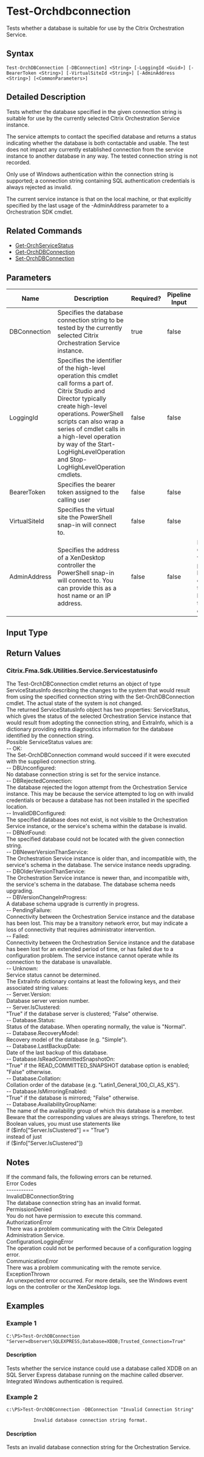 ﻿
# Test-Orchdbconnection
Tests whether a database is suitable for use by the Citrix Orchestration Service.
## Syntax
```
Test-OrchDBConnection [-DBConnection] <String> [-LoggingId <Guid>] [-BearerToken <String>] [-VirtualSiteId <String>] [-AdminAddress <String>] [<CommonParameters>]
```
## Detailed Description
Tests whether the database specified in the given connection string is suitable for use by the currently selected Citrix Orchestration Service instance.

The service attempts to contact the specified database and returns a status indicating whether the database is both contactable and usable. The test does not impact any currently established connection from the service instance to another database in any way. The tested connection string is not recorded.

Only use of Windows authentication within the connection string is supported; a connection string containing SQL authentication credentials is always rejected as invalid.

The current service instance is that on the local machine, or that explicitly specified by the last usage of the -AdminAddress parameter to a Orchestration SDK cmdlet.


## Related Commands

* [Get-OrchServiceStatus](../Get-OrchServiceStatus/)
* [Get-OrchDBConnection](../Get-OrchDBConnection/)
* [Set-OrchDBConnection](../Set-OrchDBConnection/)
## Parameters
| Name   | Description | Required? | Pipeline Input | Default Value |
| --- | --- | --- | --- | --- |
| DBConnection | Specifies the database connection string to be tested by the currently selected Citrix Orchestration Service instance. | true | false |  |
| LoggingId | Specifies the identifier of the high-level operation this cmdlet call forms a part of. Citrix Studio and Director typically create high-level operations. PowerShell scripts can also wrap a series of cmdlet calls in a high-level operation by way of the Start-LogHighLevelOperation and Stop-LogHighLevelOperation cmdlets. | false | false |  |
| BearerToken | Specifies the bearer token assigned to the calling user | false | false |  |
| VirtualSiteId | Specifies the virtual site the PowerShell snap-in will connect to. | false | false |  |
| AdminAddress | Specifies the address of a XenDesktop controller the PowerShell snap-in will connect to. You can provide this as a host name or an IP address. | false | false | Localhost. Once a value is provided by any cmdlet, this value becomes the default. |

## Input Type

### 

## Return Values

### Citrix.Fma.Sdk.Utilities.Service.Servicestatusinfo
The Test-OrchDBConnection cmdlet returns an object of type ServiceStatusInfo describing the changes to the system that would result from using the specified connection string with the Set-OrchDBConnection cmdlet. The actual state of the system is not changed.<br>The returned ServiceStatusInfo object has two properties: ServiceStatus, which gives the status of the selected Orchestration Service instance that would result from adopting the connection string, and ExtraInfo, which is a dictionary providing extra diagnostics information for the database identified by the connection string.<br>Possible ServiceStatus values are:<br>-- OK:<br>The Set-OrchDBConnection command would succeed if it were executed with the supplied connection string.<br>-- DBUnconfigured:<br>No database connection string is set for the service instance.<br>-- DBRejectedConnection:<br>The database rejected the logon attempt from the Orchestration Service instance. This may be because the service attempted to log on with invalid credentials or because a database has not been installed in the specified location.<br>-- InvalidDBConfigured:<br>The specified database does not exist, is not visible to the Orchestration Service instance, or the service's schema within the database is invalid.<br>-- DBNotFound:<br>The specified database could not be located with the given connection string.<br>-- DBNewerVersionThanService:<br>The Orchestration Service instance is older than, and incompatible with, the service's schema in the database. The service instance needs upgrading.<br>-- DBOlderVersionThanService:<br>The Orchestration Service instance is newer than, and incompatible with, the service's schema in the database. The database schema needs upgrading.<br>-- DBVersionChangeInProgress:<br>A database schema upgrade is currently in progress.<br>-- PendingFailure:<br>Connectivity between the Orchestration Service instance and the database has been lost. This may be a transitory network error, but may indicate a loss of connectivity that requires administrator intervention.<br>-- Failed:<br>Connectivity between the Orchestration Service instance and the database has been lost for an extended period of time, or has failed due to a configuration problem. The service instance cannot operate while its connection to the database is unavailable.<br>-- Unknown:<br>Service status cannot be determined.<br>The ExtraInfo dictionary contains at least the following keys, and their associated string values:<br>-- Server.Version:<br>Database server version number.<br>-- Server.IsClustered:<br>"True" if the database server is clustered; "False" otherwise.<br>-- Database.Status:<br>Status of the database. When operating normally, the value is "Normal".<br>-- Database.RecoveryModel:<br>Recovery model of the database (e.g. "Simple").<br>-- Database.LastBackupDate:<br>Date of the last backup of this database.<br>-- Database.IsReadCommittedSnapshotOn:<br>"True" if the READ\_COMMITTED\_SNAPSHOT database option is enabled; "False" otherwise.<br>-- Database.Collation:<br>Collation order of the database (e.g. "Latin1\_General\_100\_CI\_AS\_KS").<br>-- Database.IsMirroringEnabled:<br>"True" if the database is mirrored; "False" otherwise.<br>-- Database.AvailabilityGroupName:<br>The name of the availability group of which this database is a member.<br>Beware that the corresponding values are always strings. Therefore, to test Boolean values, you must use statements like<br>if (\$info\["Server.IsClustered"\] == "True")<br>instead of just<br>if (\$info\["Server.IsClustered"\])
## Notes
If the command fails, the following errors can be returned.<br>    Error Codes<br>    -----------<br>    InvalidDBConnectionString<br>        The database connection string has an invalid format.<br>    PermissionDenied<br>        You do not have permission to execute this command.<br>    AuthorizationError<br>        There was a problem communicating with the Citrix Delegated Administration Service.<br>    ConfigurationLoggingError<br>        The operation could not be performed because of a configuration logging error.<br>    CommunicationError<br>        There was a problem communicating with the remote service.<br>    ExceptionThrown<br>        An unexpected error occurred.  For more details, see the Windows event logs on the controller or the XenDesktop logs.
## Examples

### Example 1
```
C:\PS>Test-OrchDBConnection "Server=dbserver\SQLEXPRESS;Database=XDDB;Trusted_Connection=True"
```
#### Description
Tests whether the service instance could use a database called XDDB on an SQL Server Express database running on the machine called dbserver. Integrated Windows authentication is required.
### Example 2
```
c:\PS>Test-OrchDBConnection -DBConnection "Invalid Connection String"

          Invalid database connection string format.
```
#### Description
Tests an invalid database connection string for the Orchestration Service.
